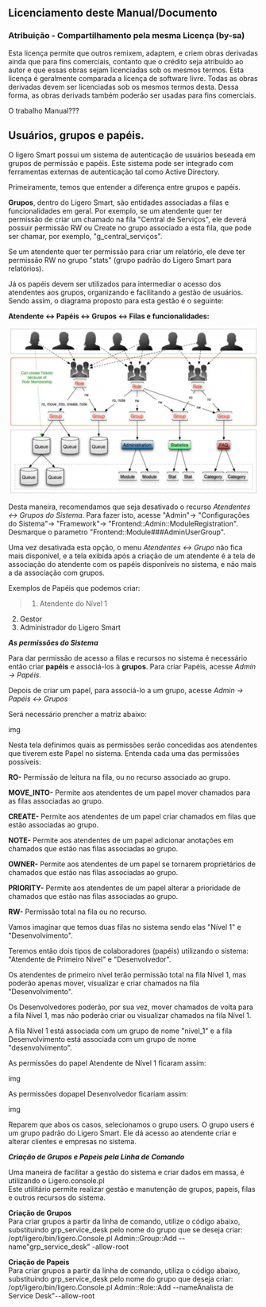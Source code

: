 ## Licenciamento deste Manual/Documento 

### Atribuição - Compartilhamento pela mesma Licença (by-sa)

Esta licença permite que outros remixem, adaptem, e criem obras derivadas ainda que para fins comerciais, contanto que o crédito seja atribuído ao autor e que essas obras sejam licenciadas sob os mesmos termos. Esta licença é geralmente comparada a licença de software livre. Todas as obras derivadas devem ser licenciadas sob os mesmos termos desta. Dessa forma, as obras derivads também poderão ser usadas para fins comerciais.

O trabalho Manual???

## Usuários, grupos e papéis.

O ligero Smart possui um sistema de autenticação de usuários beseada em grupos de permissão e papéis. Este sistema pode ser integrado com ferramentas externas de autenticação tal como Active Directory.

Primeiramente, temos que entender a diferença entre grupos e papéis.

__Grupos__, dentro do Ligero Smart, são entidades associadas a filas e funcionalidades em geral. Por exemplo, se um atendente quer ter permissão de criar um chamado na fila "Central de Serviços", ele deverá possuir permissão RW ou Create no grupo associado a esta fila, que pode ser chamar, por exemplo, "g_central_serviços".

Se um atendente quer ter permissão para criar um relatório, ele deve ter permissão RW no grupo "stats" (grupo padrão do Ligero Smart para relatórios).

Já os papéis devem ser utilizados para intermediar o acesso dos atendentes aos grupos, organizando e facilitando a gestão de usuários. Sendo assim, o diagrama proposto para esta gestão é o seguinte: 

__Atendente <-> Papéis <-> Grupos <-> Filas e funcionalidades:__

![Screenshot](img/04/imgatendentespapeis.png)

Desta maneira, recomendamos que seja desativado o recurso *Atendentes <-> Grupos do Sistema*. Para fazer isto, acesse "Admin"-> "Configurações do Sistema"-> "Framework"-> "Frontend::Admin::ModuleRegistration". Desmarque o parametro "Frontend::Module###AdminUserGroup".

Uma vez desativada esta opção, o menu *Atendentes <-> Grupo* não fica mais disponível, e a tela exibida após a criação de um atendente é a tela de associação do atendente com os papéis disponíveis no sistema, e não mais a da associação com grupos.

Exemplos de Papéis que podemos criar:

> 1. Atendente do Nível 1
2. Gestor
3. Administrador do Ligero Smart
   
__*As permissões do Sistema*__

Para dar permissão de acesso a filas e recursos no sistema é necessário então criar __papéis__ e associá-los à __grupos__. Para criar Papéis, acesse *Admin -> Papéis.*

Depois de criar um papel, para associá-lo a um grupo, acesse *Admin -> Papéis <-> Grupos*

Será necessário prencher a matriz abaixo:

img

Nesta tela definimos quais as permissões serão concedidas aos atendentes que tiverem este Papel no sistema. Entenda cada uma das permissões possíveis:

__RO-__ Permissão de leitura na fila, ou no recurso associado ao grupo.

__MOVE_INTO-__ Permite aos atendentes de um papel mover chamados para as filas associadas ao grupo.

__CREATE-__ Permite aos atendentes de um papel criar chamados em filas que estão associadas ao grupo.

__NOTE-__ Permite aos atendentes de um papel adicionar anotações em chamados que estão nas filas associadas ao grupo.

__OWNER-__ Permite aos atendentes de um papel se tornarem proprietários de chamados que estão nas filas associadas ao grupo.

__PRIORITY-__ Permite aos atendentes de um papel alterar a prioridade de chamados que estão nas filas associadas ao grupo.

__RW-__ Permissão total na fila ou no recurso.

Vamos imaginar que temos duas filas no sistema sendo elas "Nível 1" e "Desenvolvimento".

Teremos então dois tipos de colaboradores (papéis) utilizando o sistema: "Atendente de Primeiro Nível" e "Desenvolvedor".

Os atendentes de primeiro nível terão permissão total na fila Nível 1, mas poderão apenas mover, visualizar e criar chamados na fila "Desenvolvimento".

Os Desenvolvedores poderão, por sua vez, mover chamados de volta para a fila Nível 1, mas não poderão criar ou visualizar chamados na fila Nível 1.

A fila Nível 1 está associada com um grupo de nome "nível_1" e a fila Desenvolvimento está associada com um grupo de nome "desenvolvimento".

As permissões do papel Atendente de Nível 1 ficaram assim:

img

As permissões dopapel Desenvolvedor ficariam assim:

img

Reparem que abos os casos, selecionamos o grupo users. O grupo users é um grupo padrão do Ligero Smart. Ele dá acesso ao atendente criar e alterar clientes e empresas no sistema.

__*Criação de Grupos e Papeis pela Linha de Comando*__

Uma maneira de facilitar a gestão do sistema e criar dados em massa, é utilizando o Ligero.console.pl  
Este utilitário permite realizar gestão e manutenção de grupos, papeis, filas e outros recursos do sistema. 

__Criação de Grupos__  
Para criar grupos a partir da linha de comando, utilize o código abaixo, substituindo grp_service_desk pelo nome do grupo que se deseja criar:  
/opt/ligero/bin/ligero.Console.pl Admin::Group::Add --name"grp_service_desk" -allow-root

__Criação de Papeis__  
Para criar grupos a partir da linha de comando, utiliza o código abaixo, substituindo grp_service_desk pelo nome do grupo que deseja criar:  
/opt/ligero/bin/ligero.Console.pl Admin::Role::Add --nameÄnalista de Service Desk"--allow-root

